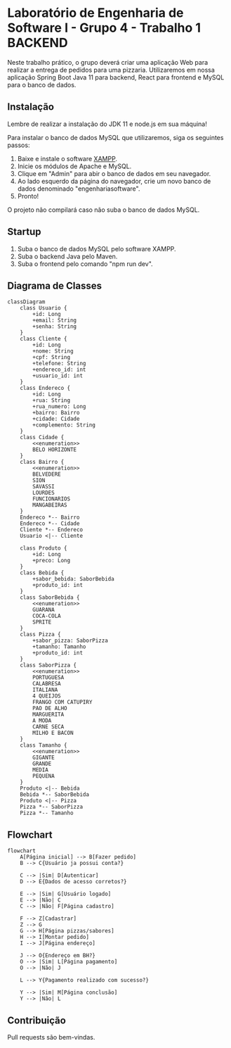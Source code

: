 # Laboratório de Engenharia de Software I - Grupo 4 - Trabalho 1 BACKEND
Neste trabalho prático, o grupo deverá criar uma aplicação Web para realizar a
entrega de pedidos para uma pizzaria. Utilizaremos em nossa aplicação Spring Boot Java 11 para backend, React para frontend e MySQL para o banco de dados.

## Instalação

Lembre de realizar a instalação do JDK 11 e node.js em sua máquina!

Para instalar o banco de dados MySQL que utilizaremos, siga os seguintes passos:
1. Baixe e instale o software [XAMPP](https://www.apachefriends.org/download.html).
2. Inicie os módulos de Apache e MySQL.
3. Clique em "Admin" para abir o banco de dados em seu navegador.
3. Ao lado esquerdo da página do navegador, crie um novo banco de dados denominado "engenhariasoftware".
4. Pronto!

O projeto não compilará caso não suba o banco de dados MySQL.

## Startup

1. Suba o banco de dados MySQL pelo software XAMPP. 
2. Suba o backend Java pelo Maven.
3. Suba o frontend pelo comando "npm run dev".


## Diagrama de Classes

```mermaid
classDiagram
    class Usuario {
        +id: Long
        +email: String
        +senha: String
    }
    class Cliente {
        +id: Long
        +nome: String
        +cpf: String 
        +telefone: String
        +endereco_id: int
        +usuario_id: int
    }
    class Endereco {
        +id: Long
        +rua: String
        +rua_numero: Long
		+bairro: Bairro
        +cidade: Cidade
        +complemento: String
    }
    class Cidade {
        <<enumeration>>
        BELO HORIZONTE
    }
    class Bairro {
        <<enumeration>>
        BELVEDERE
        SION
        SAVASSI
        LOURDES
        FUNCIONARIOS
        MANGABEIRAS
    }
    Endereco *-- Bairro
    Endereco *-- Cidade
    Cliente *-- Endereco
    Usuario <|-- Cliente

    class Produto {
        +id: Long
        +preco: Long
    }
    class Bebida {
        +sabor_bebida: SaborBebida
        +produto_id: int
    }
    class SaborBebida {
        <<enumeration>>
        GUARANA
        COCA-COLA
        SPRITE
    }
    class Pizza {
        +sabor_pizza: SaborPizza
        +tamanho: Tamanho 
        +produto_id: int
    }
    class SaborPizza {
        <<enumeration>>
        PORTUGUESA
        CALABRESA
        ITALIANA
        4 QUEIJOS
        FRANGO COM CATUPIRY
        PAO DE ALHO
        MARGUERITA
        A MODA
        CARNE SECA
        MILHO E BACON
    }
    class Tamanho {
        <<enumeration>>
        GIGANTE
        GRANDE
        MEDIA
        PEQUENA
    }
    Produto <|-- Bebida
    Bebida *-- SaborBebida
    Produto <|-- Pizza
    Pizza *-- SaborPizza
    Pizza *-- Tamanho
```


## Flowchart

```mermaid
flowchart
    A[Página inicial] --> B[Fazer pedido]
    B --> C{Usuário ja possui conta?}

    C --> |Sim| D[Autenticar]
    D --> E{Dados de acesso corretos?}

    E --> |Sim| G[Usuário logado]
    E --> |Não| C
    C --> |Não| F[Página cadastro]
    
    F --> Z[Cadastrar]
    Z --> G
    G --> H[Página pizzas/sabores]
    H --> I[Montar pedido]
    I --> J[Página endereço]

    J --> O{Endereço em BH?}
    O --> |Sim| L[Página pagamento]
    O --> |Não| J

    L --> Y{Pagamento realizado com sucesso?}

    Y --> |Sim| M[Página conclusão]
    Y --> |Não| L
```


## Contribuição
Pull requests são bem-vindas.

